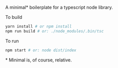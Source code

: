 A minimal* boilerplate for a typescript node library.

To build

```sh
yarn install # or npm install
npm run build # or: ./node_modules/.bin/tsc
```

To run

```sh
npm start # or: node dist/index
```

\* Minimal is, of course, relative.

